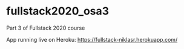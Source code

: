 # fullstack2020_osa3
Part 3 of Fullstack 2020 course

App running live on Heroku:
https://fullstack-niklasr.herokuapp.com/
